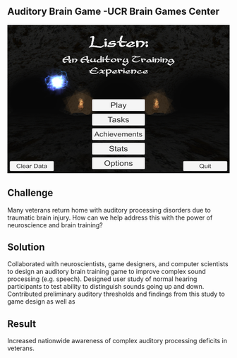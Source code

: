 ## Auditory Brain Game -UCR Brain Games Center ##
![Image](images/AudBrainGame.jpg?raw=true)


## Challenge
Many veterans return home with auditory processing disorders due to traumatic brain injury. How can we help address this with the power of neuroscience and brain training?

## Solution

Collaborated with neuroscientists, game designers, and computer scientists to design an auditory brain training game to improve complex sound processing (e.g. speech). Designed user study of normal hearing participants to test ability to distinguish sounds going up and down. Contributed preliminary auditory thresholds and findings from this study to game design as well as 

## Result

Increased nationwide awareness of complex auditory processing deficits in veterans. 

